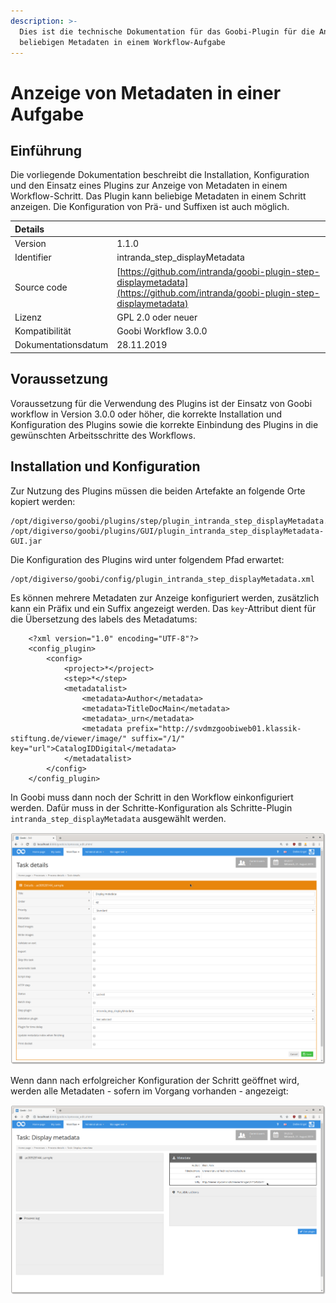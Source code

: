 ```yaml
---
description: >-
  Dies ist die technische Dokumentation für das Goobi-Plugin für die Anzeige von
  beliebigen Metadaten in einem Workflow-Aufgabe
---
```


# Anzeige von Metadaten in einer Aufgabe

## Einführung

Die vorliegende Dokumentation beschreibt die Installation, Konfiguration und den Einsatz eines Plugins zur Anzeige von Metadaten in einem Workflow-Schritt. Das Plugin kann beliebige Metadaten in einem Schritt anzeigen. Die Konfiguration von Prä- und Suffixen ist auch möglich.

| Details |  |
| :--- | :--- |
| Version | 1.1.0 |
| Identifier | intranda\_step\_displayMetadata |
| Source code | [https://github.com/intranda/goobi-plugin-step-displaymetadata](https://github.com/intranda/goobi-plugin-step-displaymetadata) |
| Lizenz | GPL 2.0 oder neuer |
| Kompatibilität | Goobi Workflow 3.0.0 |
| Dokumentationsdatum | 28.11.2019 |

## Voraussetzung

Voraussetzung für die Verwendung des Plugins ist der Einsatz von Goobi workflow in Version 3.0.0 oder höher, die korrekte Installation und Konfiguration des Plugins sowie die korrekte Einbindung des Plugins in die gewünschten Arbeitsschritte des Workflows.

## Installation und Konfiguration

Zur Nutzung des Plugins müssen die beiden Artefakte an folgende Orte kopiert werden:

```text
/opt/digiverso/goobi/plugins/step/plugin_intranda_step_displayMetadata.jar
/opt/digiverso/goobi/plugins/GUI/plugin_intranda_step_displayMetadata-GUI.jar
```

Die Konfiguration des Plugins wird unter folgendem Pfad erwartet:

```text
/opt/digiverso/goobi/config/plugin_intranda_step_displayMetadata.xml
```

Es können mehrere Metadaten zur Anzeige konfiguriert werden, zusätzlich kann ein Präfix und ein Suffix angezeigt werden. Das `key`-Attribut dient für die Übersetzung des labels des Metadatums:

```markup
    <?xml version="1.0" encoding="UTF-8"?>
    <config_plugin>
        <config>
            <project>*</project>
            <step>*</step>
            <metadatalist>
                <metadata>Author</metadata>
                <metadata>TitleDocMain</metadata>
                <metadata>_urn</metadata>
                <metadata prefix="http://svdmzgoobiweb01.klassik-stiftung.de/viewer/image/" suffix="/1/" key="url">CatalogIDDigital</metadata>
            </metadatalist>
        </config>
    </config_plugin>
```

In Goobi muss dann noch der Schritt in den Workflow einkonfiguriert werden. Dafür muss in der Schritte-Konfiguration als Schritte-Plugin `intranda_step_displayMetadata` ausgewählt werden.

![Konfiguration des Schritts](../.gitbook/assets/intranda_step_displaymetadata_config.png)

Wenn dann nach erfolgreicher Konfiguration der Schritt geöffnet wird, werden alle Metadaten - sofern im Vorgang vorhanden - angezeigt:

![](../.gitbook/assets/intranda_step_displaymetadata_view.png)

